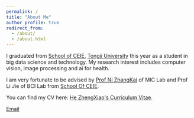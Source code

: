 ```yaml
---
permalink: /
title: "About Me"
author_profile: true
redirect_from: 
  - /about/
  - /about.html
---
```

I graduated from [School of CEIE](https://see.tongji.edu.cn/), [Tongji University](https://www.tongji.edu.cn/) this year as a student in big data science and technology. My research interest includes computer vision, image processing and ai for health.

I am very fortunate to be advised by [Prof Ni ZhangKai](https://eezkni.github.io/) of MIC Lab and Prof Li Jie of BCI Lab from [School Of CEIE](https://see.tongji.edu.cn/).

You can find my CV here: [He ZhengXiao's Curriculum Vitae](../assets/Curriculum_Vitae.pdf).

[Email](mailto:zhengxiaohe4@gmail.com)
